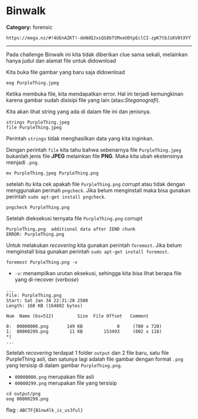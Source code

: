 # Binwalk
**Category:** forensic
```
https://mega.nz/#!4UEnAZKT!-deNdQJxsQS8bTSMxeUOtpEclCI-zpK7tbJiKV0tXYY
```
---

Pada challenge Binwalk ini kita tidak diberikan clue sama sekali, melainkan hanya judul dan alamat file untuk didownload

Kita buka file gambar yang baru saja didownload
```
eog PurpleThing.jpeg
```

Ketika membuka file, kita mendapatkan error. Hal ini terjadi kemungkinan karena gambar sudah disisipi file yang lain (atau:_Steganografi_).

Kita akan lihat string yang ada di dalam file ini dan jenisnya.
```
strings PurpleThing.jpeg
file PurpleThing.jpeg
```

Perintah `strings` tidak menghasilkan data yang kita inginkan.

Dengan perintah `file` kita tahu bahwa sebenarnya file `PurpleThing.jpeg` bukanlah jenis file **JPEG** melainkan file **PNG**. Maka kita ubah ekstensinya menjadi `.png`.
```
mv PurpleThing.jpeg PurpleThing.png
```

setelah itu kita cek apakah file `PurpleThing.png` _corrupt_ atau tidak dengan menggunakan perinah `pngcheck`. Jika belum menginstall maka bisa gunakan perintah `sudo apt-get install pngcheck`.
```
pngcheck PurpleThing.png
```

Setelah dieksekusi ternyata file `PurpleThing.png` corrupt
```
PurpleThing.png  additional data after IEND chunk
ERROR: PurpleThing.png
```

Untuk melakukan _recovering_ kita gunakan perintah `foremost`. Jika belum menginstall bisa gunakan perintah `sudo apt-get install foremost`.
```
foremost PurpleThing.png -v
```
* `-v`: menampilkan urutan eksekusi, sehingga kita bisa lihat berapa file yang di-recover (_verbose_)

```
...
File: PurpleThing.png
Start: Sat Jan 34 22:31:28 2500
Length: 160 KB (164802 bytes)
 
Num  Name (bs=512)         Size  File Offset   Comment 

0:  00000000.png       149 KB             0     (780 x 720)
1:  00000299.png        11 KB        153493     (802 x 118)
*|
...
```

Setelah _recovering_ terdapat 1 folder `output` dan 2 file baru, satu file PurpleThing asli, dan satunya lagi adalah file gambar dengan format `.png` yang tersisip di dalam gambar `PurpleThing.png`.
* `00000000.png` merupakan file asli
* `00000299.png` merupakan file yang tersisip

```
cd output/png
eog 00000299.png
```
flag : `ABCTF{B1nw4lk_is_us3ful}`